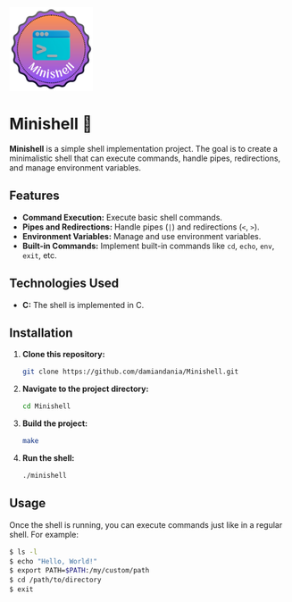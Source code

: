 <p>
<img src="https://github.com/damiandania/damiandania/blob/main/Pics/Minishell.png"
    alt="Project pic" width="150" height="150"/>
</p>

# Minishell 🐚

**Minishell** is a simple shell implementation project. The goal is to create a minimalistic shell that can execute commands, handle pipes, redirections, and manage environment variables.

## Features

- **Command Execution:** Execute basic shell commands.
- **Pipes and Redirections:** Handle pipes (`|`) and redirections (`<`, `>`).
- **Environment Variables:** Manage and use environment variables.
- **Built-in Commands:** Implement built-in commands like `cd`, `echo`, `env`, `exit`, etc.

## Technologies Used

- **C:** The shell is implemented in C.

## Installation

1. **Clone this repository:**
    ```bash
    git clone https://github.com/damiandania/Minishell.git
    ```

2. **Navigate to the project directory:**
    ```bash
    cd Minishell
    ```

3. **Build the project:**
    ```bash
    make
    ```

4. **Run the shell:**
    ```bash
    ./minishell
    ```

## Usage

Once the shell is running, you can execute commands just like in a regular shell. For example:

```sh
$ ls -l
$ echo "Hello, World!"
$ export PATH=$PATH:/my/custom/path
$ cd /path/to/directory
$ exit
